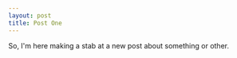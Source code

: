 ```yaml
---
layout: post
title: Post One
---
```


So, I'm here making a stab at a new post about something or other.
